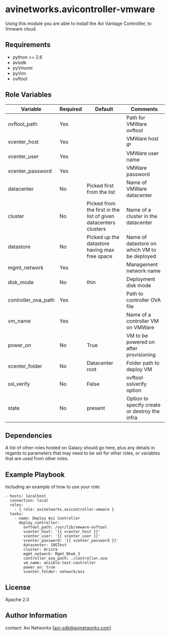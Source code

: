 # avinetworks.avicontroller-vmware

Using this module you are able to install the Avi Vantage Controlller, to Vmware cloud.

Requirements
------------
 - python >= 2.6
 - avisdk
 - pyVmomi
 - pyVim
 - ovftool

Role Variables
--------------

| Variable | Required | Default | Comments |
|----------|----------|---------|----------|
|ovftool_path|Yes||Path for VMWare ovftool|
|vcenter_host|Yes||VMWare host IP|
|vcenter_user|Yes||VMWare user name|
|vcenter_password|Yes||VMWare password|
|datacenter|No|Picked first from the list|Name of VMWare datacenter|
|cluster|No|Picked from the first in the list of given datacenters clusters|Name of a cluster in the datacenter|
|datastore|No|Picked up the datastore having max free space|Name of datastore on which VM to be deployed|
|mgmt_network|Yes||Management network name|
|disk_mode|No|thin|Deployment disk mode|
|controller_ova_path|Yes||Path to controller OVA file|
|vm_name|Yes||Name of a controller VM on VMWare|
|power_on|No|True|VM to be powered on after provisioning|
|vcenter_folder|No|Datacenter root|Folder path to deploy VM|
|ssl_verify|No|False|ovftool sslverify option|
|state|No|present|Option to specify create or destroy the infra|

Dependencies
------------

A list of other roles hosted on Galaxy should go here, plus any details in regards to parameters that may need to be set for other roles, or variables that are used from other roles.

Example Playbook
----------------

Including an example of how to use your role:

```
- hosts: localhost
  connection: local
  roles:
    - { role: avinetworks.avicontroller-vmware }
  tasks:
    - name: Deploy Avi Controller
      deploy_controller:
        ovftool_path: /usr/lib/vmware-ovftool
        vcenter_host: '{{ vcenter_host }}'
        vcenter_user: '{{ vcenter_user }}'
        vcenter_password: '{{ vcenter_password }}'
        datacenter: 10GTest
        cluster: Arista
        mgmt_network: Mgmt_Ntwk_3
        controller_ova_path: ./controller.ova
        vm_name: ansible-test-controller
        power_on: true
        vcenter_folder: network/avi
```

License
-------

Apache 2.0

Author Information
------------------

contact: Avi Networks [avi-sdk@avinetworks.com]


